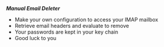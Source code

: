 ***Manual Email Deleter***

* Make your own configuration to access your IMAP mailbox
* Retrieve email headers and evaluate to remove
* Your passwords are kept in your key chain
* Good luck to you
